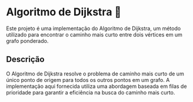 # Algoritmo de Dijkstra  👾

Este projeto é uma implementação do Algoritmo de Dijkstra, um método utilizado para encontrar o caminho mais curto entre dois vértices em um grafo ponderado.

## Descrição

O Algoritmo de Dijkstra resolve o problema de caminho mais curto de um único ponto de origem para todos os outros pontos em um grafo. A implementação aqui fornecida utiliza uma abordagem baseada em filas de prioridade para garantir a eficiência na busca do caminho mais curto.
